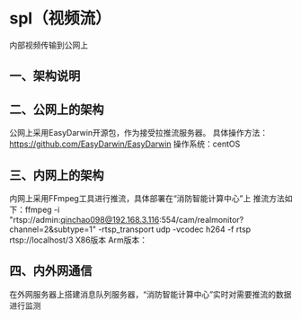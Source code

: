 # spl（视频流）
内部视频传输到公网上

## 一、架构说明


## 二、公网上的架构
公网上采用EasyDarwin开源包，作为接受拉推流服务器。
具体操作方法：https://github.com/EasyDarwin/EasyDarwin
操作系统：centOS

## 三、内网上的架构
内网上采用FFmpeg工具进行推流，具体部署在“消防智能计算中心”上
推流方法如下：ffmpeg -i  "rtsp://admin:qinchao098@192.168.3.116:554/cam/realmonitor?channel=2&subtype=1" -rtsp_transport udp -vcodec h264 -f rtsp rtsp://localhost/3
X86版本
Arm版本：

## 四、内外网通信
在外网服务器上搭建消息队列服务器，“消防智能计算中心”实时对需要推流的数据进行监测
